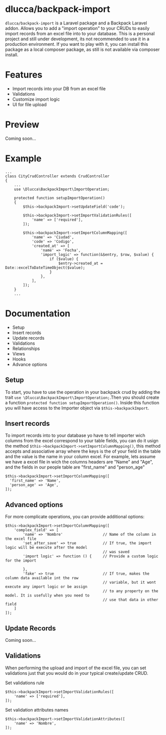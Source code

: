 # dlucca/backpack-import
`dlucca/backpack-import` is a Laravel package and a Backpack Laravel addon. Allows you to add a "import operation" to your CRUDs to easily import records from an excel file into to your database. This is a personal project and still under development, its not recommended to use it in
a production environment. If you want to play with it, you can install this package as a local composer package, as still is not available via composer install.

# Features
- Import records into your DB from an excel file
- Validations
- Customize import logic
- UI for file upload

# Preview
Coming soon...

# Example

```
...
class CityCrudController extends CrudController
{
    ...
    use \Dlucca\BackpackImport\ImportOperation;

    protected function setupImportOperation()
    {
        $this->backpackImport->setUpdateField('code');
        
        $this->backpackImport->setImportValidationRules([
            'name' => ['required'],
        ]);

        $this->backpackImport->setImportColumnMapping([
            'name' => 'Ciudad',
            'code' => 'Codigo',
            'created_at' => [
                'name' => 'Fecha',
                'import_logic' => function(&$entry, $row, $value) {
                    if ($value) {
                        $entry->created_at = Date::excelToDateTimeObject($value);
                    }
                },
            ],
        ]);
    }
    ...
```


# Documentation 
- Setup
- Insert records
- Update records
- Validations
- Relationships
- Views
- Hooks
- Advance options

## Setup
To start, you have to use the operation in your backpack crud by adding the trait
`use \Dlucca\BackpackImport\ImportOperation;`.Then you should create a function `protected function setupImportOperation()`. Inside this function you will have access to the Importer object via `$this->backpackImport`.

## Insert records
To import records into to your database yo have to tell importer wich columns from the excel correspond to your table fields, you can do it usign the  method `$this->backpackImport->setImportColumnMapping()`, this method accepts and associative array where the keys is the of your field in the table and the value is the name in your column excel. For example, lets assume we have a excel file in wich the columns headers are "Name" and "Age", and the fields in our people table are "first_name" and "person_age"

```
$this->backpackImport->setImportColumnMapping([
  'first_name' => 'Name',
  'person_age' => 'Age',
]);
```

## Advanced options
For more complicate operations, you can provide additional options:

```
$this->backpackImport->setImportColumnMapping([
    'complex_field' => [
        'name' => 'Nombre'                  // Name of the column in the excel file
        'set_after_save' => true            // If true, the import logic will be execute after the model
                                            // was saved
        'import logic' => function () {     // Provide a custom logic for the import

        },
        'fake' => true                      // If true, makes the column data available int the row
                                            // variable, but it wont execute any import logic or be assign
                                            // to any property on the model. It is usefully when you need to
                                            // use that data in other field
    ]
]);
```

## Update Records
Coming soon...

## Validations
When performing the upload and import of the excel file, you can set validations just that you would do in your typical create/update CRUD. 

Set validations rule

```
$this->backpackImport->setImportValidationRules([
    'name' => ['required'],
]);
```

Set validation attributes names

```
$this->backpackImport->setImportValidationAttributes([
    'name' => 'Nombre',
]);
```
